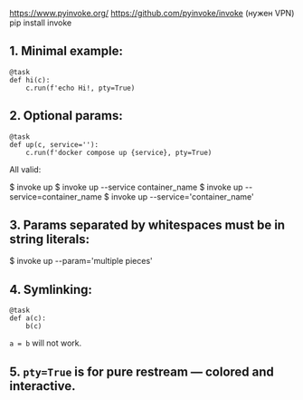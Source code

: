 https://www.pyinvoke.org/
https://github.com/pyinvoke/invoke (нужен VPN)
pip install invoke

## 1. Minimal example:

```
@task
def hi(c):
    c.run(f'echo Hi!, pty=True)
```

## 2. Optional params:

```
@task
def up(c, service=''):
    c.run(f'docker compose up {service}, pty=True)
```

All valid:

$ invoke up
$ invoke up --service container_name
$ invoke up --service=container_name
$ invoke up --service='container_name'

## 3. Params separated by whitespaces must be in string literals:

$ invoke up --param='multiple pieces'

## 4. Symlinking:

```
@task
def a(c):
    b(c)
```

`a = b` will not work.

## 5. `pty=True` is for pure restream — colored and interactive.
